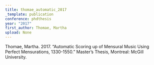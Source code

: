 ```yaml
---
title: thomae_automatic_2017
_template: publication
conference: phdthesis
year: "2017"
first_author: Thomae, Martha
upload: None
---
```

Thomae, Martha. 2017. “Automatic Scoring up of Mensural Music Using Perfect Mensurations, 1330-1550.” Master’s Thesis, Montreal: McGill University.